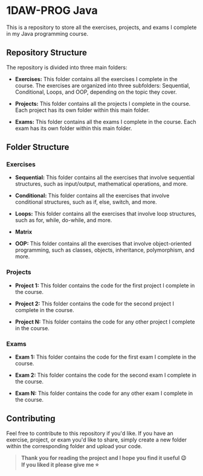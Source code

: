 # 1DAW-PROG Java

This is a repository to store all the exercises, projects, and exams I complete in my Java programming course.

## Repository Structure

The repository is divided into three main folders:

- **Exercises:** This folder contains all the exercises I complete in the course. The exercises are organized into three subfolders: Sequential, Conditional, Loops, and OOP, depending on the topic they cover.

- **Projects:** This folder contains all the projects I complete in the course. Each project has its own folder within this main folder.

- **Exams:** This folder contains all the exams I complete in the course. Each exam has its own folder within this main folder.

## Folder Structure

### Exercises

- **Sequential:** This folder contains all the exercises that involve sequential structures, such as input/output, mathematical operations, and more.

- **Conditional:** This folder contains all the exercises that involve conditional structures, such as if, else, switch, and more.

- **Loops:** This folder contains all the exercises that involve loop structures, such as for, while, do-while, and more.

- **Matrix** 

- **OOP:** This folder contains all the exercises that involve object-oriented programming, such as classes, objects, inheritance, polymorphism, and more.

### Projects

- **Project 1:** This folder contains the code for the first project I complete in the course.

- **Project 2:** This folder contains the code for the second project I complete in the course.

- **Project N:** This folder contains the code for any other project I complete in the course.

### Exams

- **Exam 1:** This folder contains the code for the first exam I complete in the course.

- **Exam 2:** This folder contains the code for the second exam I complete in the course.

- **Exam N:** This folder contains the code for any other exam I complete in the course.

## Contributing

Feel free to contribute to this repository if you'd like. If you have an exercise, project, or exam you'd like to share, simply create a new folder within the corresponding folder and upload your code.


> **Thank you for reading the project and I hope you find it useful 😉 <br>
> If you liked it please give me ⭐️**
